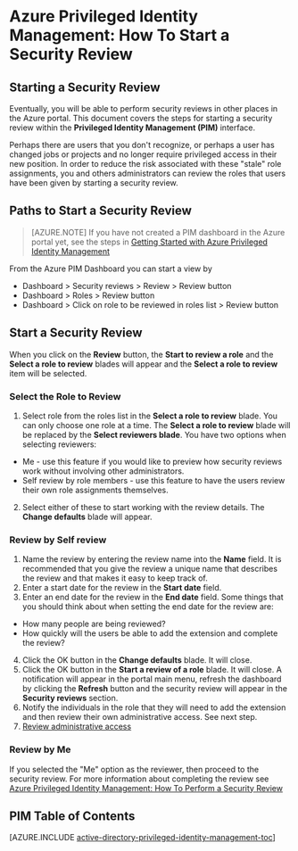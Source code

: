 <properties
   pageTitle="Azure Privileged Identity Management: How To Start a Security Review"
   description="Learn how to create a security review for privileged identities with the Azure Privileged Identity Management extension."
   services="active-directory"
   documentationCenter=""
   authors="IHenkel"
   manager="stevenpo"
   editor=""/>

<tags
   ms.service="na"
   ms.devlang="na"
   ms.topic="article"
   ms.tgt_pltfrm="na"
   ms.workload="identity"
   ms.date="09/21/2015"
   ms.author="inhenk"/>

# Azure Privileged Identity Management: How To Start a Security Review

## Starting a Security Review
Eventually, you will be able to perform security reviews in other places in the Azure portal.  This document covers the steps for starting a security review within the **Privileged Identity Management (PIM)** interface.

Perhaps there are users that you don't recognize, or perhaps a user has changed jobs or projects and no longer require privileged access in their new position.  In order to reduce the risk associated with these "stale" role assignments, you and others administrators can review the roles that users have been given by starting a security review.

## Paths to Start a Security Review
> [AZURE.NOTE] If you have not created a PIM dashboard in the Azure portal yet, see the steps in  [Getting Started with Azure Privileged Identity Management](active-directory-privileged-identity-management-getting-started.md)

From the Azure PIM Dashboard you can start a view by

- Dashboard > Security reviews > Review > Review button
- Dashboard > Roles > Review button
- Dashboard > Click on role to be reviewed in roles list > Review button

## Start a Security Review

When you click on the **Review** button, the **Start to review a role** and the **Select a role to review** blades will appear and the **Select a role to review** item will be selected.

### Select the Role to Review

1. Select role from the roles list in the **Select a role to review** blade.  You can only choose one role at a time.  The **Select a role to review** blade will be replaced by the **Select reviewers blade**.  You have two options when selecting reviewers:
  - Me - use this feature if you would like to preview how security reviews work without involving other administrators.
  - Self review by role members - use this feature to have the users review their own role assignments themselves.
2. Select either of these to start working with the review details. The **Change defaults** blade will appear.

### Review by Self review

1. Name the review by entering the review name into the **Name** field.  It is recommended that you give the review a unique name that describes the review and that makes it easy to keep track of.
2. Enter a start date for the review in the **Start date** field.
3. Enter an end date for the review in the **End date** field.  Some things that you should think about when setting the end date for the review are:
  - How many people are being reviewed?
  - How quickly will the users be able to add the extension and complete the review?
4. Click the OK button in the **Change defaults** blade. It will close.
5. Click the  OK button in the **Start a review of a role** blade.  It will close. A notification will appear in the portal main menu, refresh the dashboard by clicking the **Refresh** button and the security review will appear in the **Security reviews** section.
6. Notify the individuals in the role that they will need to add the extension and then review their own administrative access.  See next step.
6. [Review administrative access](active-directory-privileged-identity-management-how-to-perform-security-review.md)

### Review by Me

If you selected the "Me" option as the reviewer, then proceed to the security review. For more information about completing the review see [Azure Privileged Identity Management: How To Perform a Security Review](active-directory-privileged-identity-management-how-to-perform-security-review.md)

<!--Every topic should have next steps and links to the next logical set of content to keep the customer engaged-->
## PIM Table of Contents
[AZURE.INCLUDE [active-directory-privileged-identity-management-toc](../../includes/active-directory-privileged-identity-management-toc.md)]
